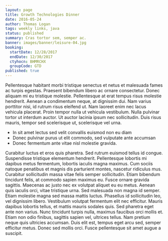 ```yaml
---
layout: page
title: Growth Technologies Dinner
date: 2016-05-24
author: Thomas Logan
tags: weekly links, java
status: published
summary: Cras tortor sem, semper ac.
banner: images/banner/leisure-04.jpg
booking:
  startDate: 12/28/2017
  endDate: 12/30/2017
  ctyhocn: BHMRCHX
  groupCode: GTD
published: true
---
```

Pellentesque habitant morbi tristique senectus et netus et malesuada fames ac turpis egestas. Praesent bibendum libero ac ornare consectetur. Donec aliquam mi eu tristique molestie. Pellentesque at erat tempus risus molestie hendrerit. Aenean a condimentum neque, at dignissim dui. Nam varius porttitor nisi, id rutrum risus eleifend ut. Nam laoreet enim nec lacus vehicula placerat. Proin tempor nulla ut vehicula vestibulum. Nulla pulvinar tortor ut interdum auctor. Ut auctor lacinia ipsum nec sollicitudin. Duis risus mauris, tempor sed scelerisque ut, scelerisque vel urna.

* In sit amet lectus sed velit convallis euismod non eu diam
* Donec pulvinar purus ut elit commodo, sed vulputate ante accumsan
* Donec fermentum ante vitae nisl molestie gravida.

Curabitur luctus et eros quis pharetra. Sed rutrum euismod tellus id congue. Suspendisse tristique elementum hendrerit. Pellentesque lobortis mi dapibus metus fermentum, lobortis iaculis magna maximus. Cum sociis natoque penatibus et magnis dis parturient montes, nascetur ridiculus mus. Curabitur sollicitudin massa vitae felis semper sollicitudin. Etiam bibendum tincidunt felis, at commodo sapien maximus eu. Fusce ornare gravida sagittis. Maecenas ac justo nec ex volutpat aliquet eu eu metus. Aenean quis iaculis orci, vitae tristique urna.
Sed malesuada non magna id semper. Etiam molestie magna sed massa mattis luctus. Phasellus id sollicitudin leo, vel dignissim libero. Vestibulum volutpat fermentum elit nec efficitur. Mauris dapibus lobortis tellus, et mattis mauris sodales quis. Sed pharetra eget ante non varius. Nunc tincidunt turpis nulla, maximus faucibus orci mollis et. Etiam non odio finibus, sagittis sapien vel, ultrices tellus. Nam pretium neque quis ultricies accumsan. Duis elit est, tempus eget arcu sed, semper efficitur metus. Donec sed mollis orci. Fusce pellentesque sit amet augue a suscipit.
